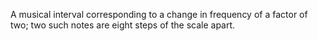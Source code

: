 A musical interval corresponding to a change in frequency of a factor of
two; two such notes are eight steps of the scale apart.
